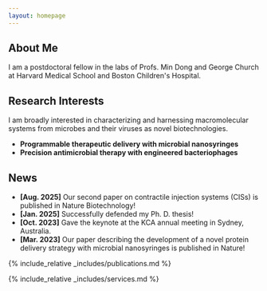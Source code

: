 ```yaml
---
layout: homepage
---
```


## About Me

I am a postdoctoral fellow in the labs of Profs. Min Dong and George Church at Harvard Medical School and Boston Children's Hospital. 

## Research Interests

I am broadly interested in characterizing and harnessing macromolecular systems from microbes and their viruses as novel biotechnologies.
- **Programmable therapeutic delivery with microbial nanosyringes**
- **Precision antimicrobial therapy with engineered bacteriophages**

## News

- **[Aug. 2025]** Our second paper on contractile injection systems (CISs) is published in Nature Biotechnology!
- **[Jan. 2025]** Successfully defended my Ph. D. thesis!
- **[Oct. 2023]** Gave the keynote at the KCA annual meeting in Sydney, Australia. 
- **[Mar. 2023]** Our paper describing the development of a novel protein delivery strategy with microbial nanosyringes is published in Nature! 



{% include_relative _includes/publications.md %}

{% include_relative _includes/services.md %}
